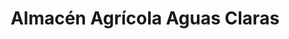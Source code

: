 ---
title: "Almacén Agrícola Aguas Claras"
url: /aguas-claras/almacen-agricola-aguas-claras/
shop: Landwirtschaftlich
---